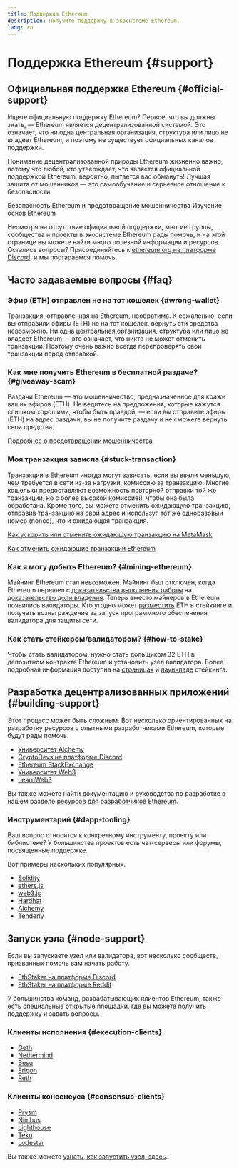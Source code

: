 ```yaml
---
title: Поддержка Ethereum
description: Получите поддержку в экосистеме Ethereum.
lang: ru
---
```


# Поддержка Ethereum {#support}

## Официальная поддержка Ethereum {#official-support}

Ищете официальную поддержку Ethereum? Первое, что вы должны знать, — Ethereum является децентрализованной системой. Это означает, что ни одна центральная организация, структура или лицо не владеет Ethereum, и поэтому не существует официальных каналов поддержки.

Понимание децентрализованной природы Ethereum жизненно важно, потому что любой, кто утверждает, что является официальной поддержкой Ethereum, вероятно, пытается вас обмануть! Лучшая защита от мошенников — это самообучение и серьезное отношение к безопасности.

<DocLink href="/security/">
  Безопасность Ethereum и предотвращение мошенничества
</DocLink>

<DocLink href="/learn/">
  Изучение основ Ethereum
</DocLink>

Несмотря на отсутствие официальной поддержки, многие группы, сообщества и проекты в экосистеме Ethereum рады помочь, и на этой странице вы можете найти много полезной информации и ресурсов. Остались вопросы? Присоединяйтесь к [ethereum.org на платформе Discord](https://discord.gg/ethereum-org), и мы постараемся помочь.

## Часто задаваемые вопросы {#faq}

### Эфир (ETH) отправлен не на тот кошелек {#wrong-wallet}

Транзакция, отправленная на Ethereum, необратима. К сожалению, если вы отправили эфиры (ETH) не на тот кошелек, вернуть эти средства невозможно. Ни одна центральная организация, структура или лицо не владеет Ethereum — это означает, что никто не может отменить транзакции. Поэтому очень важно всегда перепроверять свои транзакции перед отправкой.

### Как мне получить Ethereum в бесплатной раздаче? {#giveaway-scam}

Раздачи Ethereum — это мошенничество, предназначенное для кражи ваших эфиров (ETH). Не ведитесь на предложения, которые кажутся слишком хорошими, чтобы быть правдой, — если вы отправите эфиры (ETH) на адрес раздачи, вы не получите раздачу и не сможете вернуть свои средства.

[Подробнее о предотвращении мошенничества](/security/#common-scams)

### Моя транзакция зависла {#stuck-transaction}

Транзакции в Ethereum иногда могут зависать, если вы ввели меньшую, чем требуется в сети из-за нагрузки, комиссию за транзакцию. Многие кошельки предоставляют возможность повторной отправки той же транзакции, но с более высокой комиссией, чтобы она была обработана. Кроме того, вы можете отменить ожидающую транзакцию, отправив транзакцию на свой адрес и используя тот же одноразовый номер (nonce), что и ожидающая транзакция.

[Как ускорить или отменить ожидающую транзакцию на MetaMask](https://metamask.zendesk.com/hc/en-us/articles/360015489251-How-to-speed-up-or-cancel-a-pending-transaction)

[Как отменить ожидающие транзакции Ethereum](https://info.etherscan.com/how-to-cancel-ethereum-pending-transactions/)

### Как я могу добыть Ethereum? {#mining-ethereum}

Майнинг Ethereum стал невозможен. Майнинг был отключен, когда Ethereum перешел с [доказательства выполнения работы](/glossary/#pow) на [доказательство доли владения](/glossary/#pos). Теперь вместо майнеров в Ethereum появились валидаторы. Кто угодно может [разместить](/glossary/#staking) ETH в стейкинге и получать вознаграждение за запуск программного обеспечения валидатора для защиты сети.

### Как стать стейкером/валидатором? {#how-to-stake}

Чтобы стать валидатором, нужно стать дольщиком 32 ETH в депозитном контракте Ethereum и установить узел валидатора. Более подробная информация доступна на [страницах](/staking) и [лаунчпаде](https://launchpad.ethereum.org/) стейкинга.

## Разработка децентрализованных приложений {#building-support}

Этот процесс может быть сложным. Вот несколько ориентированных на разработку ресурсов с опытными разработчиками Ethereum, которые будут рады помочь.

- [Университет Alchemy](https://university.alchemy.com/#starter_code)
- [CryptoDevs на платформе Discord](https://discord.com/invite/5W5tVb3)
- [Ethereum StackExchange](https://ethereum.stackexchange.com/)
- [Университет Web3](https://www.web3.university/)
- [LearnWeb3](https://discord.com/invite/learnweb3)

Вы также можете найти документацию и руководства по разработке в нашем разделе [ресурсов для разработчиков Ethereum](/developers/).

### Инструментарий {#dapp-tooling}

Ваш вопрос относится к конкретному инструменту, проекту или библиотеке? У большинства проектов есть чат-серверы или форумы, посвященные поддержке.

Вот примеры нескольких популярных.

- [Solidity](https://gitter.im/ethereum/solidity)
- [ethers.js](https://discord.gg/6jyGVDK6Jx)
- [web3.js](https://discord.gg/GsABYQu4sC)
- [Hardhat](https://discord.gg/xtrMGhmbfZ)
- [Alchemy](http://alchemy.com/discord)
- [Tenderly](https://discord.gg/fBvDJYR)

## Запуск узла {#node-support}

Если вы запускаете узел или валидатора, вот несколько сообществ, призванных помочь вам начать работу.

- [EthStaker на платформе Discord](https://discord.gg/ethstaker)
- [EthStaker на платформе Reddit](https://www.reddit.com/r/ethstaker)

У большинства команд, разрабатывающих клиентов Ethereum, также есть специальные открытые площадки, где вы можете получить поддержку и задать вопросы.

### Клиенты исполнения {#execution-clients}

- [Geth](https://discord.gg/FqDzupGyYf)
- [Nethermind](https://discord.gg/YJx3pm8z5C)
- [Besu](https://discord.gg/p8djYngzKN)
- [Erigon](https://github.com/ledgerwatch/erigon/issues)
- [Reth](https://github.com/paradigmxyz/reth/discussions)

### Клиенты консенсуса {#consensus-clients}

- [Prysm](https://discord.gg/prysmaticlabs)
- [Nimbus](https://discord.gg/nSmEH3qgFv)
- [Lighthouse](https://discord.gg/cyAszAh)
- [Teku](https://discord.gg/7hPv2T6)
- [Lodestar](https://discord.gg/aMxzVcr)

Вы также можете [узнать, как запустить узел, здесь](/developers/docs/nodes-and-clients/run-a-node/).
